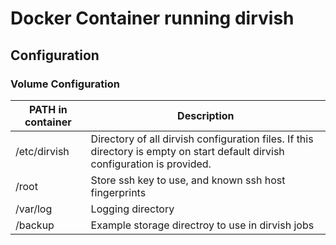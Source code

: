 # Docker Container running dirvish
 
## Configuration
 
### Volume Configuration
 | PATH in container | Description |
 | ---------------------- | ----------- |
 | /etc/dirvish | Directory of all dirvish configuration files. If this directory is empty on start default dirvish configuration is provided. |
 | /root | Store ssh key to use, and known ssh host fingerprints |
 | /var/log | Logging directory |
 | /backup | Example storage directroy to use in dirvish jobs |
